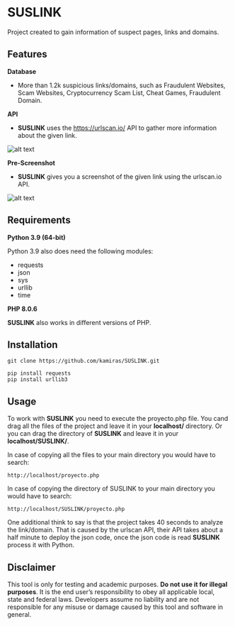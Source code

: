 # SUSLINK

Project created to gain information of suspect pages, links and domains.

## Features

**Database**

- More than 1.2k suspicious links/domains, such as Fraudulent Websites, Scam Websites, Cryptocurrency Scam List, Cheat Games, Fraudulent Domain.

**API**

- **SUSLINK** uses the https://urlscan.io/ API to gather more information about the given link.

![alt text](https://i.gyazo.com/23bd73017e1806bce5adc47799e0751a.png)

**Pre-Screenshot**

- **SUSLINK** gives you a screenshot of the given link using the urlscan.io API.

![alt text](https://i.gyazo.com/4543c12124190e23342e3962d514af80.png)

## Requirements

**Python 3.9 (64-bit)**

Python 3.9 also does need the following modules:

- requests
- json
- sys
- urllib
- time

**PHP 8.0.6**

**SUSLINK** also works in different versions of PHP.

## Installation

```
git clone https://github.com/kamiras/SUSLINK.git
```


```
pip install requests
pip install urllib3
```

## Usage

To work with **SUSLINK** you need to execute the proyecto.php file. You cand drag all the files of the project and leave it in your **localhost/** directory. Or you can drag the directory of **SUSLINK** and leave it in your **localhost/SUSLINK/**.

In case of copying all the files to your main directory you would have to search:
```
http://localhost/proyecto.php
```

In case of copying the directory of SUSLINK to your main directory you would have to search:
```
http://localhost/SUSLINK/proyecto.php
```
One additional think to say is that the project takes 40 seconds to analyze the link/domain. That is caused by the urlscan API, their API takes about a half minute to deploy the json code, once the json code is read **SUSLINK** process it with Python. 

## Disclaimer

This tool is only for testing and academic purposes. **Do not use it for illegal purposes**. It is the end user’s responsibility to obey all applicable local, state and federal laws. Developers assume no liability and are not responsible for any misuse or damage caused by this tool and software in general.

